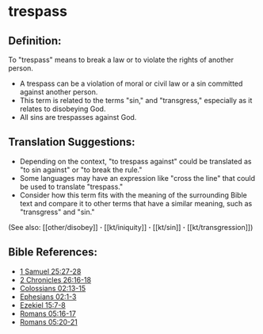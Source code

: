 # trespass #

## Definition: ##

To "trespass" means to break a law or to violate the rights of another person.

* A trespass can be a violation of moral or civil law or a sin committed against another person.
* This term is related to the terms "sin," and "transgress," especially as it relates to disobeying God.
* All sins are trespasses against God.

## Translation Suggestions: ##

* Depending on the context, "to trespass against" could be translated as "to sin against" or "to break the rule."
* Some languages may have an expression like "cross the line" that could be used to translate "trespass."
* Consider how this term fits with the meaning of the surrounding Bible text and compare it to other terms that have a similar meaning, such as "transgress" and "sin."

(See also: [[other/disobey]] **·** [[kt/iniquity]] **·** [[kt/sin]] **·** [[kt/transgression]])

## Bible References: ##

* [1 Samuel 25:27-28](en/tn/1sa/help/25/27)
* [2 Chronicles 26:16-18](en/tn/2ch/help/26/16)
* [Colossians 02:13-15](en/tn/col/help/02/13)
* [Ephesians 02:1-3](en/tn/eph/help/02/01)
* [Ezekiel 15:7-8](en/tn/ezk/help/15/07)
* [Romans 05:16-17](en/tn/rom/help/05/16)
* [Romans 05:20-21](en/tn/rom/help/05/20)